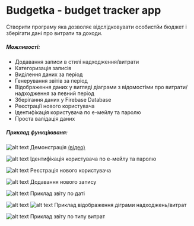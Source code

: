 # Budgetka - budget tracker app

Створити програму яка дозволяє відслідковувати особистйи бюджет і зберігати дані про витрати та доходи. 

##### Можливості:
- Додавання записи в стилі надходження/витрати
- Категоризація записів 
- Виділення даних за період
- Генерування звітів за період
- Відображення даних у вигляді діаграми з відомостіми про витрати/надходження за певний період
- Зберігання даних у Firebase Database
- Реєстрації нового користувача
- Ідентифікація користувача по е-мейлу та паролю
- Проста валідація даних

##### Приклад функціюваня:

![alt text](https://github.com/AndrewMalitchuk/Budgetka/blob/master/Readme/demo.gif?raw=true "Демонстрація")
Демонстрація [(відео)](https://github.com/AndrewMalitchuk/Budgetka/blob/master/Readme/demo.mp4 "Демонстрація")


![alt text](https://github.com/AndrewMalitchuk/Budgetka/blob/master/Readme/Screenshot_20180517-161200.png?raw=true "Ідентифікація користувача по е-мейлу та паролю")
Ідентифікація користувача по е-мейлу та паролю

![alt text](https://github.com/AndrewMalitchuk/Budgetka/blob/master/Readme/Screenshot_20180517-161311.png?raw=true "Реєстрація нового користувача")
Реєстрація нового користувача

![alt text](https://github.com/AndrewMalitchuk/Budgetka/blob/master/Readme/Screenshot_20180517-161921.png?raw=true "Додавання нового запису")
Додавання нового запису

![alt text](https://github.com/AndrewMalitchuk/Budgetka/blob/master/Readme/Screenshot_20180517-161934.png?raw=true "Приклад звіту по даті")
Приклад звіту по даті

![alt text](https://github.com/AndrewMalitchuk/Budgetka/blob/master/Readme/Screenshot_20180517-161946.png?raw=true "Приклад відображення діграми надходжень/витрат")
![alt text](https://github.com/AndrewMalitchuk/Budgetka/blob/master/Readme/Screenshot_20180517-161952.png "Приклад відображення діграми надходжень/витрат")
Приклад відображення діграми надходжень/витрат

![alt text](https://github.com/AndrewMalitchuk/Budgetka/blob/master/Readme/Screenshot_20180517-162016.png?raw=true "Приклад звіту по типу витрат")
Приклад звіту по типу витрат
